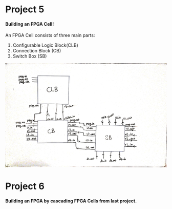 # Project 5
#### Building an FPGA Cell!
An FPGA Cell consists of three main parts:

1. Configurable Logic Block(CLB)
2. Connection Block (CB)
3. Switch Box (SB)

![FPGA Cell][fpgaCell]



# Project 6
#### Building an FPGA by cascading FPGA Cells from last project.


[fpgaCell]:https://github.com/Shiva-Mahdavian/DigitalSystemDesign/blob/master/CourseProjects/readme_Images/fpgaCell.jpg
